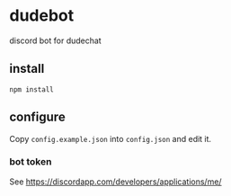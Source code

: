 # dudebot
discord bot for dudechat

## install
`npm install`

## configure
Copy `config.example.json` into `config.json` and edit it.

### bot token
See https://discordapp.com/developers/applications/me/

